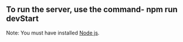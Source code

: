 ## To run the server, use the command- npm run devStart


Note: You must have installed [Node js](https://nodejs.org/en).
